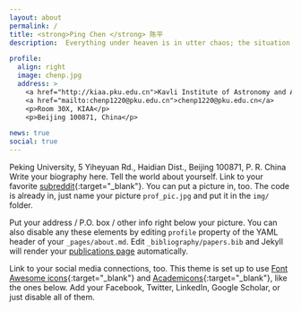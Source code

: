 ```yaml
---
layout: about
permalink: /
title: <strong>Ping Chen </strong> 陈平
description:  Everything under heaven is in utter chaos; the situation is excellent.  — Chairman Mao

profile:
  align: right
  image: chenp.jpg
  address: >
    <a href="http://kiaa.pku.edu.cn">Kavli Institute of Astronomy and Astrophysics</a>
    <a href="mailto:chenp1220@pku.edu.cn">chenp1220@pku.edu.cn</a>
    <p>Room 30X, KIAA</p>
    <p>Beijing 100871, China</p>

news: true
social: true
---
```

Peking University, 5 Yiheyuan Rd., Haidian Dist., Beijing 100871, P. R. China <br> 
Write your biography here. Tell the world about yourself. Link to your favorite [subreddit](http://reddit.com){:target="\_blank"}. You can put a picture in, too. The code is already in, just name your picture `prof_pic.jpg` and put it in the `img/` folder.

Put your address / P.O. box / other info right below your picture. You can also disable any these elements by editing `profile` property of the YAML header of your `_pages/about.md`. Edit `_bibliography/papers.bib` and Jekyll will render your [publications page](/al-folio/publications/) automatically.

Link to your social media connections, too. This theme is set up to use [Font Awesome icons](http://fortawesome.github.io/Font-Awesome/){:target="\_blank"} and [Academicons](https://jpswalsh.github.io/academicons/){:target="\_blank"}, like the ones below. Add your Facebook, Twitter, LinkedIn, Google Scholar, or just disable all of them.

